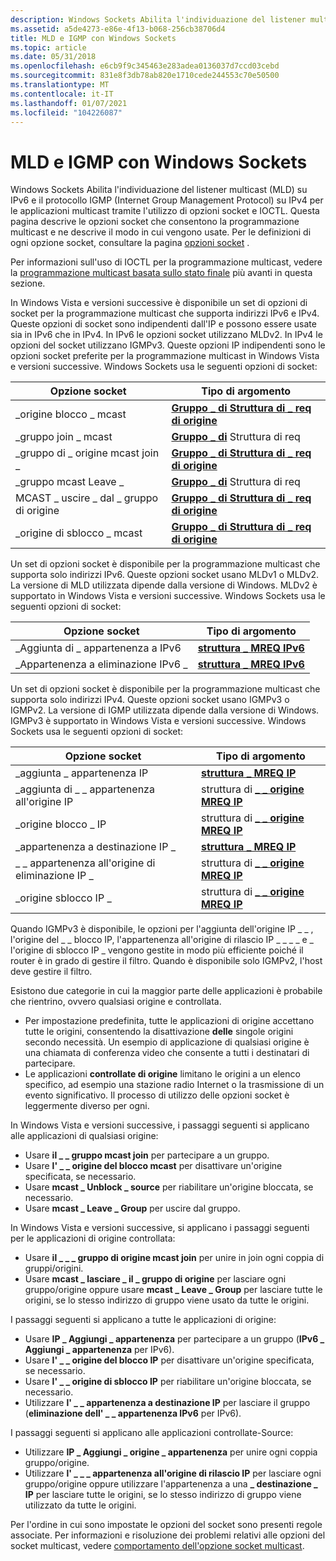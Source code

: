 ```yaml
---
description: Windows Sockets Abilita l'individuazione del listener multicast (MLD) su IPv6 e il protocollo IGMP (Internet Group Management Protocol) su IPv4 per le applicazioni multicast tramite l'utilizzo di opzioni socket e IOCTL.
ms.assetid: a5de4273-e86e-4f13-b068-256cb38706d4
title: MLD e IGMP con Windows Sockets
ms.topic: article
ms.date: 05/31/2018
ms.openlocfilehash: e6cb9f9c345463e283adea0136037d7ccd03cebd
ms.sourcegitcommit: 831e8f3db78ab820e1710cede244553c70e50500
ms.translationtype: MT
ms.contentlocale: it-IT
ms.lasthandoff: 01/07/2021
ms.locfileid: "104226087"
---
```

# <a name="mld-and-igmp-using-windows-sockets"></a>MLD e IGMP con Windows Sockets

Windows Sockets Abilita l'individuazione del listener multicast (MLD) su IPv6 e il protocollo IGMP (Internet Group Management Protocol) su IPv4 per le applicazioni multicast tramite l'utilizzo di opzioni socket e IOCTL. Questa pagina descrive le opzioni socket che consentono la programmazione multicast e ne descrive il modo in cui vengono usate. Per le definizioni di ogni opzione socket, consultare la pagina [opzioni socket](socket-options.md) .

Per informazioni sull'uso di IOCTL per la programmazione multicast, vedere la [programmazione multicast basata sullo stato finale](final-state-based-multicast-programming.md) più avanti in questa sezione.

In Windows Vista e versioni successive è disponibile un set di opzioni di socket per la programmazione multicast che supporta indirizzi IPv6 e IPv4. Queste opzioni di socket sono indipendenti dall'IP e possono essere usate sia in IPv6 che in IPv4. In IPv6 le opzioni socket utilizzano MLDv2. In IPv4 le opzioni del socket utilizzano IGMPv3. Queste opzioni IP indipendenti sono le opzioni socket preferite per la programmazione multicast in Windows Vista e versioni successive. Windows Sockets usa le seguenti opzioni di socket: 

| Opzione socket               | Tipo di argomento                                            |
|-----------------------------|----------------------------------------------------------|
| \_origine blocco \_ mcast        | [**Gruppo \_ di Struttura di \_ req di origine**](/windows/desktop/api/Ws2ipdef/ns-ws2ipdef-group_source_req) |
| \_gruppo join \_ mcast          | [**Gruppo \_ di**](/windows/desktop/api/Ws2ipdef/ns-ws2ipdef-group_req) Struttura di req                |
| \_gruppo di \_ origine mcast join \_  | [**Gruppo \_ di Struttura di \_ req di origine**](/windows/desktop/api/Ws2ipdef/ns-ws2ipdef-group_source_req) |
| \_gruppo mcast Leave \_         | [**Gruppo \_ di**](/windows/desktop/api/Ws2ipdef/ns-ws2ipdef-group_req) Struttura di req                |
| MCAST \_ uscire \_ dal \_ gruppo di origine | [**Gruppo \_ di Struttura di \_ req di origine**](/windows/desktop/api/Ws2ipdef/ns-ws2ipdef-group_source_req) |
| \_origine di sblocco \_ mcast      | [**Gruppo \_ di Struttura di \_ req di origine**](/windows/desktop/api/Ws2ipdef/ns-ws2ipdef-group_source_req) |



 

Un set di opzioni socket è disponibile per la programmazione multicast che supporta solo indirizzi IPv6. Queste opzioni socket usano MLDv1 o MLDv2. La versione di MLD utilizzata dipende dalla versione di Windows. MLDv2 è supportato in Windows Vista e versioni successive. Windows Sockets usa le seguenti opzioni di socket: 

| Opzione socket          | Tipo di argomento                             |
|------------------------|-------------------------------------------|
| \_Aggiunta di \_ appartenenza a IPv6  | [**struttura \_ MREQ IPv6**](/windows/desktop/api/Ws2ipdef/ns-ws2ipdef-ipv6_mreq) |
| \_Appartenenza a eliminazione IPv6 \_ | [**struttura \_ MREQ IPv6**](/windows/desktop/api/Ws2ipdef/ns-ws2ipdef-ipv6_mreq) |



 

Un set di opzioni socket è disponibile per la programmazione multicast che supporta solo indirizzi IPv4. Queste opzioni socket usano IGMPv3 o IGMPv2. La versione di IGMP utilizzata dipende dalla versione di Windows. IGMPv3 è supportato in Windows Vista e versioni successive. Windows Sockets usa le seguenti opzioni di socket:

| Opzione socket                | Tipo di argomento                                        |
|------------------------------|------------------------------------------------------|
| \_aggiunta \_ appartenenza IP          | [**struttura \_ MREQ IP**](/windows/desktop/api/Ws2ipdef/ns-ws2ipdef-ip_mreq)                |
| \_aggiunta di \_ \_ appartenenza all'origine IP  | struttura di [**\_ \_ origine MREQ IP**](/windows/desktop/api/Ws2ipdef/ns-ws2ipdef-ip_mreq_source) |
| \_origine blocco \_ IP            | struttura di [**\_ \_ origine MREQ IP**](/windows/desktop/api/Ws2ipdef/ns-ws2ipdef-ip_mreq_source) |
| \_appartenenza a destinazione IP \_         | [**struttura \_ MREQ IP**](/windows/desktop/api/Ws2ipdef/ns-ws2ipdef-ip_mreq)                |
| \_ \_ appartenenza all'origine di eliminazione IP \_ | struttura di [**\_ \_ origine MREQ IP**](/windows/desktop/api/Ws2ipdef/ns-ws2ipdef-ip_mreq_source) |
| \_origine sblocco IP \_          | struttura di [**\_ \_ origine MREQ IP**](/windows/desktop/api/Ws2ipdef/ns-ws2ipdef-ip_mreq_source) |



 

Quando IGMPv3 è disponibile, le opzioni per l'aggiunta dell'origine IP \_ \_ , l'origine del \_ \_ blocco IP, l'appartenenza all'origine di rilascio IP \_ \_ \_ \_ e \_ l'origine di sblocco IP \_ vengono gestite in modo più efficiente poiché il router è in grado di gestire il filtro. Quando è disponibile solo IGMPv2, l'host deve gestire il filtro.

Esistono due categorie in cui la maggior parte delle applicazioni è probabile che rientrino, ovvero qualsiasi origine e controllata.

-   Per impostazione predefinita, tutte le applicazioni di origine accettano tutte le origini, consentendo la disattivazione **delle** singole origini secondo necessità. Un esempio di applicazione di qualsiasi origine è una chiamata di conferenza video che consente a tutti i destinatari di partecipare.
-   Le applicazioni **controllate di origine** limitano le origini a un elenco specifico, ad esempio una stazione radio Internet o la trasmissione di un evento significativo. Il processo di utilizzo delle opzioni socket è leggermente diverso per ogni.

In Windows Vista e versioni successive, i passaggi seguenti si applicano alle applicazioni di qualsiasi origine:

- Usare **il \_ \_ gruppo mcast join** per partecipare a un gruppo.  
- Usare **l' \_ \_ origine del blocco mcast** per disattivare un'origine specificata, se necessario.  
- Usare **mcast \_ Unblock \_ source** per riabilitare un'origine bloccata, se necessario.  
- Usare **mcast \_ Leave \_ Group** per uscire dal gruppo.  

In Windows Vista e versioni successive, si applicano i passaggi seguenti per le applicazioni di origine controllata:

- Usare **il \_ \_ \_ gruppo di origine mcast join** per unire in join ogni coppia di gruppi/origini.  
- Usare **mcast \_ lasciare \_ il \_ gruppo di origine** per lasciare ogni gruppo/origine oppure usare **mcast \_ Leave \_ Group** per lasciare tutte le origini, se lo stesso indirizzo di gruppo viene usato da tutte le origini.  

I passaggi seguenti si applicano a tutte le applicazioni di origine:

- Usare **IP \_ Aggiungi \_ appartenenza** per partecipare a un gruppo (**IPv6 \_ Aggiungi \_ appartenenza** per IPv6).  
- Usare **l' \_ \_ origine del blocco IP** per disattivare un'origine specificata, se necessario.  
- Usare **l' \_ \_ origine di sblocco IP** per riabilitare un'origine bloccata, se necessario.  
- Utilizzare **l' \_ \_ appartenenza a destinazione IP** per lasciare il gruppo (**eliminazione dell' \_ \_ appartenenza IPv6** per IPv6).  

I passaggi seguenti si applicano alle applicazioni controllate-Source:

- Utilizzare **IP \_ Aggiungi \_ origine \_ appartenenza** per unire ogni coppia gruppo/origine.  
- Utilizzare **l' \_ \_ \_ appartenenza all'origine di rilascio IP** per lasciare ogni gruppo/origine oppure utilizzare l'appartenenza a una **\_ destinazione \_ IP** per lasciare tutte le origini, se lo stesso indirizzo di gruppo viene utilizzato da tutte le origini.  

Per l'ordine in cui sono impostate le opzioni del socket sono presenti regole associate. Per informazioni e risoluzione dei problemi relativi alle opzioni del socket multicast, vedere [comportamento dell'opzione socket multicast](multicast-socket-option-behavior.md).
